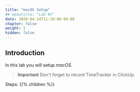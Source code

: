 ```yaml
---
title: "macOS Setup"
## menutitle: "Lab #1"
date: 2020-04-24T11:16:08-04:00
chapter: false
weight: 1
hidden: false
---
```


## Introduction

In this lab you will setup _macOS._

>**Important**
Don't forget to record TimeTracker in ClickUp.


Steps:
{{% children  %}}

